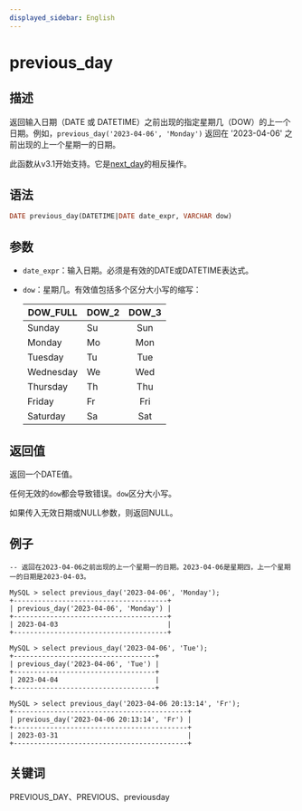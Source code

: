 ```yaml
---
displayed_sidebar: English
---
```


# previous_day

## 描述

返回输入日期（DATE 或 DATETIME）之前出现的指定星期几（DOW）的上一个日期。例如，`previous_day('2023-04-06', 'Monday')` 返回在 '2023-04-06' 之前出现的上一个星期一的日期。

此函数从v3.1开始支持。它是[next_day](./next_day.md)的相反操作。

## 语法

```SQL
DATE previous_day(DATETIME|DATE date_expr, VARCHAR dow)
```

## 参数

- `date_expr`：输入日期。必须是有效的DATE或DATETIME表达式。
- `dow`：星期几。有效值包括多个区分大小写的缩写：

  | DOW_FULL  | DOW_2 | DOW_3 |
  | --------- | ----- |:-----:|
  | Sunday    | Su    | Sun   |
  | Monday    | Mo    | Mon   |
  | Tuesday   | Tu    | Tue   |
  | Wednesday | We    | Wed   |
  | Thursday  | Th    | Thu   |
  | Friday    | Fr    | Fri   |
  | Saturday  | Sa    | Sat   |

## 返回值

返回一个DATE值。

任何无效的`dow`都会导致错误。`dow`区分大小写。

如果传入无效日期或NULL参数，则返回NULL。

## 例子

```Plain
-- 返回在2023-04-06之前出现的上一个星期一的日期。2023-04-06是星期四，上一个星期一的日期是2023-04-03。

MySQL > select previous_day('2023-04-06', 'Monday');
+--------------------------------------+
| previous_day('2023-04-06', 'Monday') |
+--------------------------------------+
| 2023-04-03                           |
+--------------------------------------+

MySQL > select previous_day('2023-04-06', 'Tue');
+-----------------------------------+
| previous_day('2023-04-06', 'Tue') |
+-----------------------------------+
| 2023-04-04                        |
+-----------------------------------+

MySQL > select previous_day('2023-04-06 20:13:14', 'Fr');
+-------------------------------------------+
| previous_day('2023-04-06 20:13:14', 'Fr') |
+-------------------------------------------+
| 2023-03-31                                |
+-------------------------------------------+
```

## 关键词

PREVIOUS_DAY、PREVIOUS、previousday
